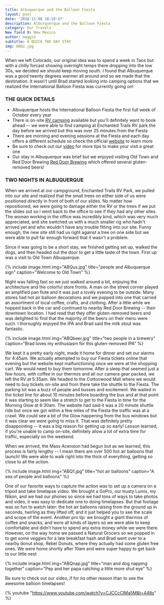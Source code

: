 ```yaml
---
title: Albuquerque and the Balloon Fiesta
layout: post
date: '2018-11-08 18:10:47'
description: Alburquerque and the Balloon Fiesta
category: Our Travels
New field 9: New Mexico
author: maggie
subtitle: A QUICK TWO DAY STAY
img: ABQ2.jpg
---
```


When we left Colorado, our original idea was to spend a week in Taos but with a chilly forcast showing overnight temps there dropping into the low 30s, we decided we should keep moving south. I found that Albuquerque was a good twenty degrees warmer all around and so we made that the destination. It wasn't until Brad started looking into camping options that we realized the International Balloon Fiesta was currently going on!

### THE QUICK DETAILS
* Albuquerque hosts the International Balloon Fiesta the first full week of October every year
* There is on-site [RV camping](https://www.balloonfiesta.com/guest-guide/rv-information) available but you'll definitely want to book ahead -- we were able to find camping at Enchanted Trails RV park the day before we arrived but this was over 25 minutes from the Fiesta
* There are morning and evening sessions at the Fiesta and each day offers a different schedule so check the official [website](https://balloonfiesta.com/) to learn more
* Be sure to check out our [video](http://) for more tips to make your visit a great one
* Our stay in Albuquerque was brief but we enjoyed visiting Old Town and Red Door Brewing [Red Door Brewing](http://reddoorbrewing.com/) which offered several gluten-removed beers!

### TWO NIGHTS IN ALBUQUERQUE

When we arrived at our campground, Enchanted Trails RV Park, we pulled into our site and realized that the small trees on either side of us were positioned directly in front of both of our slides. No matter how repositioned, we were going to damage either the RV or the trees if we put the slides out so I went back to the office to see if they had any other sites. The woman working in the office was incredibly kind, which was very much appreciated, and she switched us with a much smaller rig who hadn't arrived yet and who wouldn't have any trouble fitting into our site. Funny enough, the new site still had us right against a tree on one side but we were able to pull far enough forward that it wasn't a problem.

Since it was going to be a short stay, we finished getting set up, walked the dogs, and then headed out the door to get a little taste of the town. First up was a visit to Old Town Albuquerque.

{% include image.html img="ABQus.jpg" title="people and Albuquerque sign" caption="Welcome to Old Town" %}


Night was falling fast so we just walked around a bit, enjoying the architecture and the colorful store fronts.  A man on the street corner played an amplified pan flute and it was just a lovely evening to be outside. Many stores had hot air balloon decorations and we popped into one that carried an assortment of local coffee, crafts, and clothing.  After a little while we hopped back in the car and continued to nearby Red Door Brewing -- their downtown location. I had read that they offer gluten-removed beers and was delighted to find that the majority of the beers on their menu were such. I thoroughly enjoyed the IPA and Brad said the milk stout was fantastic.

{% include image.html img="ABQbeer.jpg" title="two people in a brewery" caption="Brad loves my enthusiasm for this gluten-removed IPA" %}


We kept it a pretty early night, made it home for dinner and set our alarms for 4:45am. We actually attempted to buy our Fiesta tickets online that evening but the website kept malfunctioning once we were at the shopping cart. We would need to buy them tomorrow. After a sleep that seemed just a few hours, with coffee in our thermos and all our camera gear packed, we left the RV at 5:35am. We headed to the Cottonwood Mall where we would need to buy tickets on-site and from there take the shuttle to the Fiesta. The parking lot was a buzz of people and busses and excitement. We waited in the ticket line for about 10 minutes before boarding the bus and at that point it was starting to seem like a stretch to get to the Fiesta in time for the Morning Glow at 6:30am. The website had said it was a 20 minute shuttle ride but once we got within a few miles of the Fiesta the traffic was at a crawl. We could see a bit of the Glow happening from the bus windows but it was clear we were going to miss it. That was definitely pretty disappointing -- it was a big reason for getting up so early! Lesson learned, if you're unable to camp on-site, definitely allow a lot of extra time for traffic, especially on the weekend.

When we arrived, the Mass Acension had begun but as we learned, this process is fairly lengthy -- I mean there are over 500 hot air balloons that launch! We were able to walk right into the thick of everything, getting so close to all the action.

{% include image.html img="ABQ1.jpg" title="hot air balloons" caption="A sea of people and balloons" %}


One of our favorite ways to capture the action was to set up a camera on a tripod and take timelapse video. We brought a GoPro, our trusty Lumix, my Nikon, and we had our phones so since we had tons of ways to take photos and video, it was easy to dedicate one to doing timelapses. But that footage was so fun to watch later: the hot air balloons raising from the ground up in seconds, twirling as they lifted off, and it just helped you to see the scale and scope of the event. Another pro tip: we brought a giant thermos of coffee and snacks, and wore all kinds of layers so we were able to keep comfortable and didn’t have to spend any extra money while we were there. However, on the way home we passed a Natural Grocers so we popped in to get some veggies for a late breakfast hash and Brad went over to a nearby donut shop, Rebel Donuts, where they actually had some gluten free ones. We were home shortly after 10am and were super happy to get back to our little nest

{% include image.html img="ABQnap.jpg" title="man and dog napping together" caption="Pep and her papa catching a little more shut eye" %}

Be sure to check out our video, if for no other reason than to see the awesome balloon timelapses!

{% youtube "https://www.youtube.com/watch?v=CJCCcClMa5M&t=448s" %}